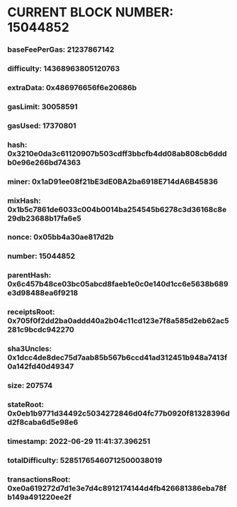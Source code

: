 # CURRENT BLOCK NUMBER: 15044852

### baseFeePerGas: 21237867142
### difficulty: 14368963805120763
### extraData: 0x486976656f6e20686b
### gasLimit: 30058591
### gasUsed: 17370801
### hash: 0x3210e0da3c61120907b503cdff3bbcfb4dd08ab808cb6dddb0e96e266bd74363
### miner: 0x1aD91ee08f21bE3dE0BA2ba6918E714dA6B45836
### mixHash: 0x1b5c7861de6033c004b0014ba254545b6278c3d36168c8e29db23688b17fa6e5
### nonce: 0x05bb4a30ae817d2b
### number: 15044852
### parentHash: 0x6c457b48ce03bc05abcd8faeb1e0c0e140d1cc6e5638b689e3d98488ea6f9218
### receiptsRoot: 0x705f0f2dd2ba0addd40a2b04c11cd123e7f8a585d2eb62ac5281c9bcdc942270
### sha3Uncles: 0x1dcc4de8dec75d7aab85b567b6ccd41ad312451b948a7413f0a142fd40d49347
### size: 207574
### stateRoot: 0x0eb1b9771d34492c5034272846d04fc77b0920f81328396dd2f8caba6d5e98e6
### timestamp: 2022-06-29 11:41:37.396251
### totalDifficulty: 52851765460712500038019
### transactionsRoot: 0xe0a619272d7d1e3e7d4c8912174144d4fb426681386eba78fb149a491220ee2f
